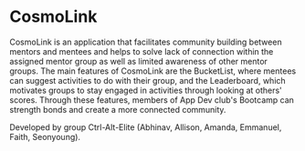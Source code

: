 # CosmoLink
CosmoLink is an application that facilitates community building between mentors and mentees and helps to solve lack of connection within the assigned mentor group as well as limited awareness of other mentor groups. The main features of CosmoLink are the BucketList, where mentees can suggest activities to do with their group, and the Leaderboard, which motivates groups to stay engaged in activities through looking at others' scores. Through these features, members of App Dev club's Bootcamp can strength bonds and create a more connected community.

Developed by group Ctrl-Alt-Elite (Abhinav, Allison, Amanda, Emmanuel, Faith, Seonyoung).
